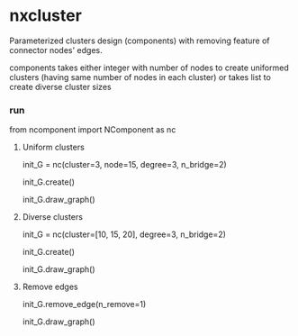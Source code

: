 # nxcluster
Parameterized clusters design (components) with removing feature of connector nodes' edges.

components takes either integer with number of nodes to create uniformed clusters (having same number of nodes in each cluster) or
takes list to create diverse cluster sizes

### run
from ncomponent import NComponent as nc
1. Uniform clusters

    init_G = nc(cluster=3, node=15, degree=3, n_bridge=2)
    
    init_G.create()
    
    init_G.draw_graph()

2. Diverse clusters

    init_G = nc(cluster=[10, 15, 20], degree=3, n_bridge=2)
    
    init_G.create()
    
    init_G.draw_graph()

3. Remove edges

    init_G.remove_edge(n_remove=1)
    
    init_G.draw_graph()
